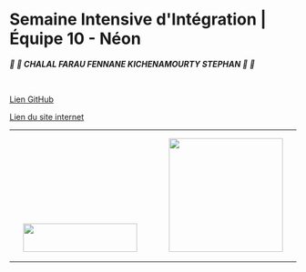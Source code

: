 # Semaine Intensive d'Intégration | Équipe 10 - Néon
__*:lollipop: :candy:  CHALAL FARAU FENNANE KICHENAMOURTY STEPHAN :candy: :lollipop:*__

&nbsp;

[Lien GitHub](https://github.com/Benjigo93/hetic-w1p2021-10-neon)
&nbsp;

[Lien du site internet](https://haribo.netlify.com/)

***
<div align="center">
<img margin-right="500" src="../assets/haribo-logo.png" width="200" height="50"> &nbsp;&nbsp;&nbsp;&nbsp;&nbsp;&nbsp;&nbsp;&nbsp;&nbsp;&nbsp;&nbsp;&nbsp; <img src="../assets/hetic-logo.png" width="200">
</div>

***
